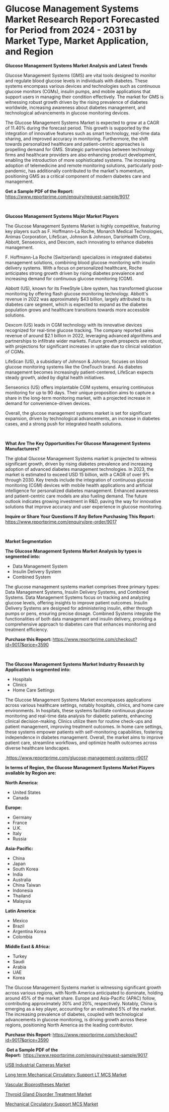 <p><h1>Glucose Management Systems Market Research Report Forecasted for Period from 2024 -  2031 by Market Type, Market Application, and Region</h1></p><p><strong>Glucose Management Systems Market Analysis and Latest Trends</strong></p>
<p><p>Glucose Management Systems (GMS) are vital tools designed to monitor and regulate blood glucose levels in individuals with diabetes. These systems encompass various devices and technologies such as continuous glucose monitors (CGMs), insulin pumps, and mobile applications that support users in managing their condition effectively. The market for GMS is witnessing robust growth driven by the rising prevalence of diabetes worldwide, increasing awareness about diabetes management, and technological advancements in glucose monitoring devices.</p><p>The Glucose Management Systems Market is expected to grow at a CAGR of 11.40% during the forecast period. This growth is supported by the integration of innovative features such as smart technology, real-time data sharing, and improved accuracy in monitoring. Furthermore, the shift towards personalized healthcare and patient-centric approaches is propelling demand for GMS. Strategic partnerships between technology firms and healthcare providers are also enhancing product development, enabling the introduction of more sophisticated systems. The increasing adoption of telemedicine and remote monitoring solutions, particularly post-pandemic, has additionally contributed to the market's momentum, positioning GMS as a critical component of modern diabetes care and management.</p></p>
<p><strong>Get a Sample PDF of the Report:&nbsp;</strong> <a href="https://www.reportprime.com/enquiry/request-sample/9017?utm_campaign=13&utm_medium=2&utm_source=Github&utm_content=ia&utm_term=02102024&utm_id=glucose-management-systems">https://www.reportprime.com/enquiry/request-sample/9017</a></p>
<p>&nbsp;</p>
<p><strong>Glucose Management Systems Major Market Players</strong></p>
<p><p>The Glucose Management Systems Market is highly competitive, featuring key players such as F. Hoffmann-La Roche, Monarch Medical Technologies, Animas Corporation, LifeScan, Johnson & Johnson, DarioHealth Corp, Abbott, Senseonics, and Dexcom, each innovating to enhance diabetes management.</p><p>F. Hoffmann-La Roche (Switzerland) specializes in integrated diabetes management solutions, combining blood glucose monitoring with insulin delivery systems. With a focus on personalized healthcare, Roche anticipates strong growth driven by rising diabetes prevalence and increasing demand for continuous glucose monitoring (CGM).</p><p>Abbott (US), known for its FreeStyle Libre system, has transformed glucose monitoring by offering flash glucose monitoring technology. Abbott's revenue in 2022 was approximately $43 billion, largely attributed to its diabetes care segment, which is expected to expand as the diabetes population grows and healthcare transitions towards more accessible solutions.</p><p>Dexcom (US) leads in CGM technology with its innovative devices recognized for real-time glucose tracking. The company reported sales revenue of around $2.1 billion in 2022, leveraging advanced algorithms and partnerships to infiltrate wider markets. Future growth prospects are robust, with projections for significant increases in uptake due to clinical validation of CGMs.</p><p>LifeScan (US), a subsidiary of Johnson & Johnson, focuses on blood glucose monitoring systems like the OneTouch brand. As diabetes management becomes increasingly patient-centered, LifeScan expects steady growth, aided by digital health initiatives.</p><p>Senseonics (US) offers implantable CGM systems, ensuring continuous monitoring for up to 90 days. Their unique proposition aims to capture a share in the long-term monitoring market, with a projected increase in demand for convenience-driven devices.</p><p>Overall, the glucose management systems market is set for significant expansion, driven by technological advancements, an increase in diabetes cases, and a strong push for integrated health solutions.</p></p>
<p>&nbsp;</p>
<p><strong>What Are The Key Opportunities For Glucose Management Systems Manufacturers?</strong></p>
<p><p>The global Glucose Management Systems market is projected to witness significant growth, driven by rising diabetes prevalence and increasing adoption of advanced diabetes management technologies. In 2023, the market is estimated to exceed USD 15 billion, with a CAGR of over 9% through 2030. Key trends include the integration of continuous glucose monitoring (CGM) devices with mobile health applications and artificial intelligence for personalized diabetes management. Enhanced awareness and patient-centric care models are also fueling demand. The future outlook indicates growing investment in R&D, paving the way for innovative solutions that improve accuracy and user experience in glucose monitoring.</p></p>
<p><strong>Inquire or Share Your Questions If Any Before Purchasing This Report:</strong> <a href="https://www.reportprime.com/enquiry/pre-order/9017?utm_campaign=13&utm_medium=2&utm_source=Github&utm_content=ia&utm_term=02102024&utm_id=glucose-management-systems">https://www.reportprime.com/enquiry/pre-order/9017</a></p>
<p>&nbsp;</p>
<p><strong>Market Segmentation</strong></p>
<p><strong>The Glucose Management Systems Market Analysis by types is segmented into:</strong></p>
<p><ul><li>Data Management System</li><li>Insulin Delivery System</li><li>Combined System</li></ul></p>
<p><p>The glucose management systems market comprises three primary types: Data Management Systems, Insulin Delivery Systems, and Combined Systems. Data Management Systems focus on tracking and analyzing glucose levels, offering insights to improve patient outcomes. Insulin Delivery Systems are designed for administering insulin, either through pumps or pens, ensuring precise dosage. Combined Systems integrate the functionalities of both data management and insulin delivery, providing a comprehensive approach to diabetes care that enhances monitoring and treatment efficiency.</p></p>
<p><strong>Purchase this Report:&nbsp;</strong><a href="https://www.reportprime.com/checkout?id=9017&price=3590&utm_campaign=13&utm_medium=2&utm_source=Github&utm_content=ia&utm_term=02102024&utm_id=glucose-management-systems">https://www.reportprime.com/checkout?id=9017&price=3590</a></p>
<p>&nbsp;</p>
<p><strong>The Glucose Management Systems Market Industry Research by Application is segmented into:</strong></p>
<p><ul><li>Hospitals</li><li>Clinics</li><li>Home Care Settings</li></ul></p>
<p><p>The Glucose Management Systems Market encompasses applications across various healthcare settings, notably hospitals, clinics, and home care environments. In hospitals, these systems facilitate continuous glucose monitoring and real-time data analysis for diabetic patients, enhancing clinical decision-making. Clinics utilize them for routine check-ups and patient management, improving treatment outcomes. In home care settings, these systems empower patients with self-monitoring capabilities, fostering independence in diabetes management. Overall, the market aims to improve patient care, streamline workflows, and optimize health outcomes across diverse healthcare landscapes.</p></p>
<p><a href="https://www.reportprime.com/glucose-management-systems-r9017?utm_campaign=13&utm_medium=2&utm_source=Github&utm_content=ia&utm_term=02102024&utm_id=glucose-management-systems">&nbsp;https://www.reportprime.com/glucose-management-systems-r9017</a></p>
<p><strong>In terms of Region, the Glucose Management Systems Market Players available by Region are:</strong></p>
<p>
    <p> <strong> North America: </strong>
        <ul>
            <li>United States</li>
            <li>Canada</li>
        </ul>
        </p> 
    <p> <strong> Europe: </strong>
        <ul>
            <li>Germany</li>
            <li>France</li>
            <li>U.K.</li>
            <li>Italy</li>
            <li>Russia</li>
        </ul>
        </p> 
    <p> <strong> Asia-Pacific: </strong>
        <ul>
            <li>China</li>
            <li>Japan</li>
            <li>South Korea</li>
            <li>India</li>
            <li>Australia</li>
            <li>China Taiwan</li>
            <li>Indonesia</li>
            <li>Thailand</li>
            <li>Malaysia</li>
        </ul>
        </p> 
    <p> <strong> Latin America: </strong>
        <ul>
            <li>Mexico</li>
            <li>Brazil</li>
            <li>Argentina Korea</li>
            <li>Colombia</li>
        </ul>
        </p> 
    <p> <strong> Middle East & Africa: </strong>
        <ul>
            <li>Turkey</li>
            <li>Saudi</li>
            <li>Arabia</li>
            <li>UAE</li>
            <li>Korea</li>
        </ul>
    </p>
    </p>
<p><p>The Glucose Management Systems market is witnessing significant growth across various regions, with North America anticipated to dominate, holding around 45% of the market share. Europe and Asia-Pacific (APAC) follow, contributing approximately 30% and 20%, respectively. Notably, China is emerging as a key player, accounting for an estimated 5% of the market. The increasing prevalence of diabetes, coupled with technological advancements in glucose monitoring, is driving growth across these regions, positioning North America as the leading contributor.</p></p>
<p><strong>Purchase this Report: </strong><a href="https://www.reportprime.com/checkout?id=9017&price=3590&utm_campaign=13&utm_medium=2&utm_source=Github&utm_content=ia&utm_term=02102024&utm_id=glucose-management-systems">https://www.reportprime.com/checkout?id=9017&price=3590</a></p>
<p>&nbsp;<strong>Get a Sample PDF of the Report:&nbsp;&nbsp;</strong><a href="https://www.reportprime.com/enquiry/request-sample/9017?utm_campaign=13&utm_medium=2&utm_source=Github&utm_content=ia&utm_term=02102024&utm_id=glucose-management-systems">https://www.reportprime.com/enquiry/request-sample/9017</a></p>
<p><strong></strong></p>
<p><p><a href="https://www.linkedin.com/pulse/usb-industrial-cameras-market-opportunities-emerging-global-cymjf?utm_campaign=13&utm_medium=2&utm_source=Github&utm_content=ia&utm_term=02102024&utm_id=glucose-management-systems">USB Industrial Cameras Market</a></p><p><a href="https://issuu.com/reportprime-2/docs/long-term-mechanical-circulatory-su_aaee2accdfecdc?utm_campaign=13&utm_medium=2&utm_source=Github&utm_content=ia&utm_term=02102024&utm_id=glucose-management-systems">Long term Mechanical Circulatory Support LT MCS Market</a></p><p><a href="https://github.com/Chiragrp22/Market-Research-Report-List-6/blob/main/vascular-bioprostheses-market.md?utm_campaign=13&utm_medium=2&utm_source=Github&utm_content=ia&utm_term=02102024&utm_id=glucose-management-systems">Vascular Bioprostheses Market</a></p><p><a href="https://www.linkedin.com/pulse/in-depth-analysis-global-thyroid-gland-disorder-treatment-usoif?utm_campaign=13&utm_medium=2&utm_source=Github&utm_content=ia&utm_term=02102024&utm_id=glucose-management-systems">Thyroid Gland Disorder Treatment Market</a></p><p><a href="https://issuu.com/reportprime-2/docs/mechanical-circulatory-support-mcs-_e13e9ae7f4964f?utm_campaign=13&utm_medium=2&utm_source=Github&utm_content=ia&utm_term=02102024&utm_id=glucose-management-systems">Mechanical Circulatory Support MCS Market</a></p></p>
